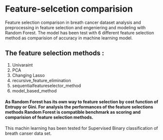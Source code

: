 # <h1>Feature-selcetion comparision </h1>
Feature selection comparison in breath cancer dataset
analysis and preprocessing in feature selection and engeniering and modeling with Random Forest.
The model has been test with 6 different feature selection method as comparision of accuracy in machine learning model.

<h2>The feature selection methods :</h2>

1. Univaraint
2. PCA
3. Changing Lasso 
4. recursive_feature_elimination
5. sequentialfeatureselector_method
6. model_based_method


<h4> As Random Forest has its own way to feature selection by cost function of Entrupy or Gini. For analysis the performances of the feature selections methods
  Random Forest is compatible benchmark as scoring and comparision of feature selection methods.</h4>
  This machin learning has been tested for Supervised Binary classification of breath canser data set.
